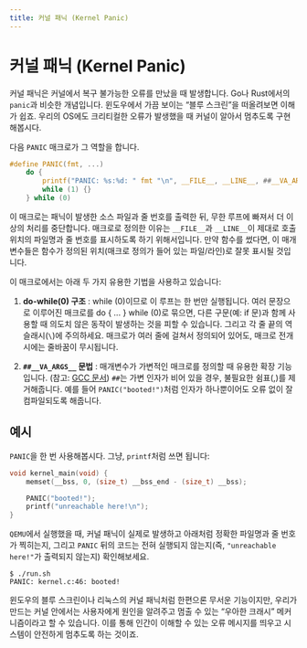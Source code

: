 ```yaml
---
title: 커널 패닉 (Kernel Panic)
---
```


# 커널 패닉 (Kernel Panic)

커널 패닉은 커널에서 복구 불가능한 오류를 만났을 때 발생합니다. Go나 Rust에서의 `panic`과 비슷한 개념입니다. 윈도우에서 가끔 보이는 “블루 스크린”을 떠올려보면 이해가 쉽죠. 우리의 OS에도 크리티컬한 오류가 발생했을 때 커널이 알아서 멈추도록 구현해봅시다.

다음 `PANIC` 매크로가 그 역할을 합니다.

```c [kernel.h]
#define PANIC(fmt, ...)                                                        \
    do {                                                                       \
        printf("PANIC: %s:%d: " fmt "\n", __FILE__, __LINE__, ##__VA_ARGS__);  \
        while (1) {}                                                           \
    } while (0)
```

이 매크로는 패닉이 발생한 소스 파일과 줄 번호를 출력한 뒤, 무한 루프에 빠져서 더 이상의 처리를 중단합니다. 매크로로 정의한 이유는 `__FILE__`과 `__LINE__`이 제대로 호출 위치의 파일명과 줄 번호를 표시하도록 하기 위해서입니다. 만약 함수를 썼다면, 이 매개변수들은 함수가 정의된 위치(매크로 정의가 들어 있는 파일/라인)로 잘못 표시될 것입니다.

이 매크로에서는 아래 두 가지 유용한 기법을 사용하고 있습니다:

1. **do-while(0) 구조** : while (0)이므로 이 루프는 한 번만 실행됩니다. 여러 문장으로 이루어진 매크로를 do { ... } while (0)로 묶으면, 다른 구문(예: if 문)과 함께 사용할 때 의도치 않은 동작이 발생하는 것을 피할 수 있습니다. 그리고 각 줄 끝의 역슬래시(`\`)에 주의하세요. 매크로가 여러 줄에 걸쳐서 정의되어 있어도, 매크로 전개 시에는 줄바꿈이 무시됩니다.

2. **`##__VA_ARGS__` 문법** : 매개변수가 가변적인 매크로를 정의할 때 유용한 확장 기능입니다. (참고: [GCC 문서](https://gcc.gnu.org/onlinedocs/gcc/Variadic-Macros.html)) `##`는 가변 인자가 비어 있을 경우, 불필요한 쉼표(,)를 제거해줍니다. 예를 들어 `PANIC("booted!")`처럼 인자가 하나뿐이어도 오류 없이 잘 컴파일되도록 해줍니다. 
   

## 예시

`PANIC`을 한 번 사용해봅시다. 그냥, `printf`처럼 쓰면 됩니다:

```c [kernel.c] {4-5}
void kernel_main(void) {
    memset(__bss, 0, (size_t) __bss_end - (size_t) __bss);

    PANIC("booted!");
    printf("unreachable here!\n");
}
```

`QEMU`에서 실행했을 때, 커널 패닉이 실제로 발생하고 아래처럼 정확한 파일명과 줄 번호가 찍히는지, 그리고 `PANIC` 뒤의 코드는 전혀 실행되지 않는지(즉, `"unreachable here!"`가 출력되지 않는지) 확인해보세요.


```
$ ./run.sh
PANIC: kernel.c:46: booted!
```

윈도우의 블루 스크린이나 리눅스의 커널 패닉처럼 한편으론 무서운 기능이지만, 우리가 만드는 커널 안에서는 사용자에게 원인을 알려주고 멈출 수 있는 “우아한 크래시” 메커니즘이라고 할 수 있습니다. 이를 통해 인간이 이해할 수 있는 오류 메시지를 띄우고 시스템이 안전하게 멈추도록 하는 것이죠.

